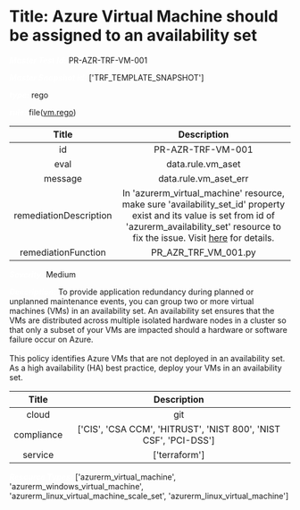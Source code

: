 



# Title: Azure Virtual Machine should be assigned to an availability set


***<font color="white">Master Test Id:</font>*** PR-AZR-TRF-VM-001

***<font color="white">Master Snapshot Id:</font>*** ['TRF_TEMPLATE_SNAPSHOT']

***<font color="white">type:</font>*** rego

***<font color="white">rule:</font>*** file([vm.rego])  
  
  
  
  

|Title|Description|
| :---: | :---: |
|id|PR-AZR-TRF-VM-001|
|eval|data.rule.vm_aset|
|message|data.rule.vm_aset_err|
|remediationDescription|In 'azurerm_virtual_machine' resource, make sure 'availability_set_id' property exist and its value is set from id of 'azurerm_availability_set' resource to fix the issue. Visit <a href='https://registry.terraform.io/providers/hashicorp/azurerm/latest/docs/resources/virtual_machine#availability_set_id' target='_blank'>here</a> for details.|
|remediationFunction|PR_AZR_TRF_VM_001.py|


***<font color="white">Severity:</font>*** Medium

***<font color="white">Description:</font>*** To provide application redundancy during planned or unplanned maintenance events, you can group two or more virtual machines (VMs) in an availability set. An availability set ensures that the VMs are distributed across multiple isolated hardware nodes in a cluster so that only a subset of your VMs are impacted should a hardware or software failure occur on Azure.<br><br>This policy identifies Azure VMs that are not deployed in an availability set. As a high availability (HA) best practice, deploy your VMs in an availability set.  
  
  

|Title|Description|
| :---: | :---: |
|cloud|git|
|compliance|['CIS', 'CSA CCM', 'HITRUST', 'NIST 800', 'NIST CSF', 'PCI-DSS']|
|service|['terraform']|


***<font color="white">Resource Types:</font>*** ['azurerm_virtual_machine', 'azurerm_windows_virtual_machine', 'azurerm_linux_virtual_machine_scale_set', 'azurerm_linux_virtual_machine']


[vm.rego]: https://github.com/prancer-io/prancer-compliance-test/tree/master/azure/terraform/vm.rego
